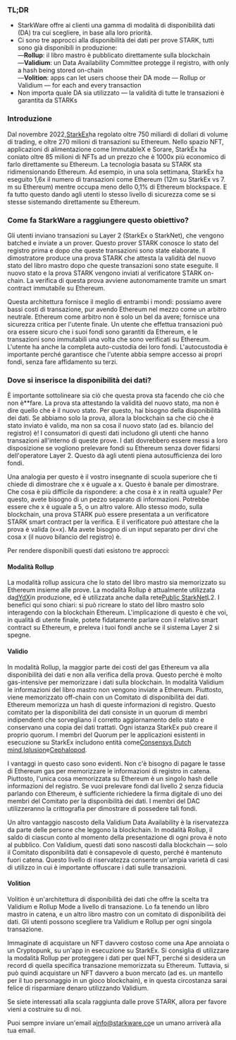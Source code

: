 ### TL;DR

* StarkWare offre ai clienti una gamma di modalità di disponibilità dati (DA) tra cui scegliere, in base alla loro priorità.
* Ci sono tre approcci alla disponibilità dei dati per prove STARK, tutti sono già disponibili in produzione:\
  —**Rollup**: il libro mastro è pubblicato direttamente sulla blockchain\
  —**Validium**: un Data Availability Committee protegge il registro, with only a hash being stored on-chain\
  —**Volition**: apps can let users choose their DA mode — Rollup or Validium — for each and every transaction
* Non importa quale DA sia utilizzato — la validità di tutte le transazioni è garantita da STARKs

### Introduzione

Dal novembre 2022,[StarkEx](https://starkware.co/starkex/)ha regolato oltre 750 miliardi di dollari di volume di trading, e oltre 270 milioni di transazioni su Ethereum. Nello spazio NFT, applicazioni di alimentazione come ImmutableX e Sorare, StarkEx ha coniato oltre 85 milioni di NFTs ad un prezzo che è 1000x più economico di farlo direttamente su Ethereum. La tecnologia basata su STARK sta ridimensionando Ethereum. Ad esempio, in una sola settimana, StarkEx ha eseguito 1,6x il numero di transazioni come Ethereum (12m su StarkEx vs 7. m su Ethereum) mentre occupa meno dello 0,1% di Ethereum blockspace. E fa tutto questo dando agli utenti lo stesso livello di sicurezza come se si stesse sistemando direttamente su Ethereum.

### Come fa StarkWare a raggiungere questo obiettivo?

Gli utenti inviano transazioni su Layer 2 (StarkEx o StarkNet), che vengono batched e inviate a un prover. Questo prover STARK conosce lo stato del registro prima e dopo che queste transazioni sono state elaborate. Il dimostratore produce una prova STARK che attesta la validità del nuovo stato del libro mastro dopo che queste transazioni sono state eseguite. Il nuovo stato e la prova STARK vengono inviati al verificatore STARK on-chain. La verifica di questa prova avviene autonomamente tramite un smart contract immutabile su Ethereum.

Questa architettura fornisce il meglio di entrambi i mondi: possiamo avere bassi costi di transazione, pur avendo Ethereum nel mezzo come un arbitro neutrale. Ethereum come arbitro non è solo un bel da avere; fornisce una sicurezza critica per l'utente finale. Un utente che effettua transazioni può ora essere sicuro che i suoi fondi sono garantiti da Ethereum, e le transazioni sono immutabili una volta che sono verificati su Ethereum. L'utente ha anche la completa auto-custodia dei loro fondi. L'autocustodia è importante perché garantisce che l'utente abbia sempre accesso ai propri fondi, senza fare affidamento su terzi.

### Dove si inserisce la disponibilità dei dati?

È importante sottolineare sia ciò che questa prova sta facendo che ciò che non è**fare. La prova sta attestando la validità del nuovo stato, ma non è dire quello che è il nuovo stato. Per questo, hai bisogno della disponibilità dei dati. Se abbiamo solo la prova, allora la blockchain sa che ciò che è stato inviato è valido, ma non sa cosa il nuovo stato (ad es. bilancio del registro) è! I consumatori di questi dati includono gli utenti che hanno transazioni all'interno di queste prove. I dati dovrebbero essere messi a loro disposizione se vogliono prelevare fondi su Ethereum senza dover fidarsi dell'operatore Layer 2. Questo dà agli utenti piena autosufficienza dei loro fondi.

Una analogia per questo è il vostro insegnante di scuola superiore che ti chiede di dimostrare che x è uguale a x. Questo è banale per dimostrare. Che cosa è più difficile da rispondere: a che cosa è x in realtà uguale? Per questo, avete bisogno di un pezzo separato di informazioni. Potrebbe essere che x è uguale a 5, o un altro valore. Allo stesso modo, sulla blockchain, una prova STARK può essere presentata a un verificatore STARK smart contract per la verifica. E il verificatore può attestare che la prova è valida (x=x). Ma avete bisogno di un input separato per dirvi che cosa x (il nuovo bilancio del registro) è.

Per rendere disponibili questi dati esistono tre approcci:

#### Modalità Rollup

La modalità rollup assicura che lo stato del libro mastro sia memorizzato su Ethereum insieme alle prove. La modalità Rollup è attualmente utilizzata da[dYdX](https://dydx.exchange/)in produzione, ed è utilizzata anche dalla rete[Public StarkNet](http://starknet.io/)L2. I benefici qui sono chiari: si può ricreare lo stato del libro mastro solo interagendo con la blockchain Ethereum. L'implicazione di questo è che voi, in qualità di utente finale, potete fidatamente parlare con il relativo smart contract su Ethereum, e preleva i tuoi fondi anche se il sistema Layer 2 si spegne.

#### Validio

In modalità Rollup, la maggior parte dei costi del gas Ethereum va alla disponibilità dei dati e non alla verifica della prova. Questo perché è molto gas-intensive per memorizzare i dati sulla blockchain. In modalità Validium le informazioni del libro mastro non vengono inviate a Ethereum. Piuttosto, viene memorizzato off-chain con un Comitato di disponibilità dei dati. Ethereum memorizza un hash di queste informazioni di registro. Questo comitato per la disponibilità dei dati consiste in un quorum di membri indipendenti che sorvegliano il corretto aggiornamento dello stato e conservano una copia dei dati trattati. Ogni istanza StarkEx può creare il proprio quorum. I membri del Quorum per le applicazioni esistenti in esecuzione su StarkEx includono entità come[Consensys](https://consensys.net/),[Dutch mind](https://nethermind.io/),[Iqlusion](https://iqlusion.io/)e[Cephalopod](https://cephalopod.equipment/).

I vantaggi in questo caso sono evidenti. Non c'è bisogno di pagare le tasse di Ethereum gas per memorizzare le informazioni di registro in catena. Piuttosto, l'unica cosa memorizzata su Ethereum è un singolo hash delle informazioni del registro. Se vuoi prelevare fondi dal livello 2 senza fiducia parlando con Ethereum, è sufficiente richiedere la firma digitale di uno dei membri del Comitato per la disponibilità dei dati. I membri del DAC utilizzeranno la crittografia per dimostrare di possedere tali fondi.

Un altro vantaggio nascosto della Validium Data Availability è la riservatezza da parte delle persone che leggono la blockchain. In modalità Rollup, il saldo di ciascun conto al momento della presentazione di ogni prova è noto al pubblico. Con Validium, questi dati sono nascosti dalla blockchain — solo il Comitato disponibilità dati è consapevole di questo, perché è mantenuto fuori catena. Questo livello di riservatezza consente un'ampia varietà di casi di utilizzo in cui è importante offuscare i dati sulle transazioni.

#### Volition

Volition è un'architettura di disponibilità dei dati che offre la scelta tra Validium e Rollup Mode a livello di transazione. Lo fa tenendo un libro mastro in catena, e un altro libro mastro con un comitato di disponibilità dei dati. Gli utenti possono scegliere tra Validium e Rollup per ogni singola transazione.

Immaginate di acquistare un NFT davvero costoso come una Ape annoiata o un Cryptopunk, su un'app in esecuzione su StarkEx. Si consiglia di utilizzare la modalità Rollup per proteggere i dati per quel NFT, perché si desidera un record di quella specifica transazione memorizzata su Ethereum. Tuttavia, si può quindi acquistare un NFT davvero a buon mercato (ad es. un mantello per il tuo personaggio in un gioco blockchain), e in questa circostanza sarai felice di risparmiare denaro utilizzando Validium.

Se siete interessati alla scala raggiunta dalle prove STARK, allora per favore vieni a costruire su di noi.



Puoi sempre inviare un'email a[info@starkware.co](mailto:info@starkware.co)e un umano arriverà alla tua email.
